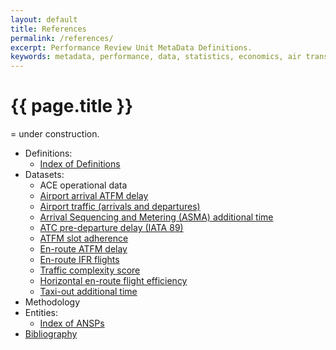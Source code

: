 ```yaml
---
layout: default
title: References
permalink: /references/
excerpt: Performance Review Unit MetaData Definitions.
keywords: metadata, performance, data, statistics, economics, air transport, flights, europe, cost efficiency
---
```

# {{ page.title }}

<span class="glyphicon glyphicon-exclamation-sign"></span> = under construction.

* Definitions:
	* [Index of Definitions](definition/)
* Datasets:
	- ACE operational data <span class="glyphicon glyphicon-exclamation-sign"></span>
	- [Airport arrival ATFM delay](dataset/Airport_Arrival_ATFM_Delay.html)
	- [Airport traffic (arrivals and departures)](dataset/Airport_Traffic.html)
	- [Arrival Sequencing and Metering (ASMA) additional time](dataset/ASMA_Additional_Time.html)
	- [ATC pre-departure delay (IATA 89)](dataset/ATC_Pre-Departure_Delay.html)
	- [ATFM slot adherence](dataset/ATFM_Slot_Adherence.html)
	- [En-route ATFM delay](dataset/En-Route_ATFM_Delay.html)
	- [En-route IFR flights](dataset/En-Route_Traffic.html)
	- [Traffic complexity score](dataset/Traffic_Complexity_Score.html)
	- [Horizontal en-route flight efficiency](dataset/Horizontal_Flight_Efficiency.html)
	- [Taxi-out additional time](dataset/Taxi-Out_Additional_Time.html)
* Methodology <span class="glyphicon glyphicon-exclamation-sign"></span>
* Entities:
	* [Index of ANSPs](ANSP/)
* [Bibliography](bibliography.html)

[method]: <methodology/#> "Methodology"
